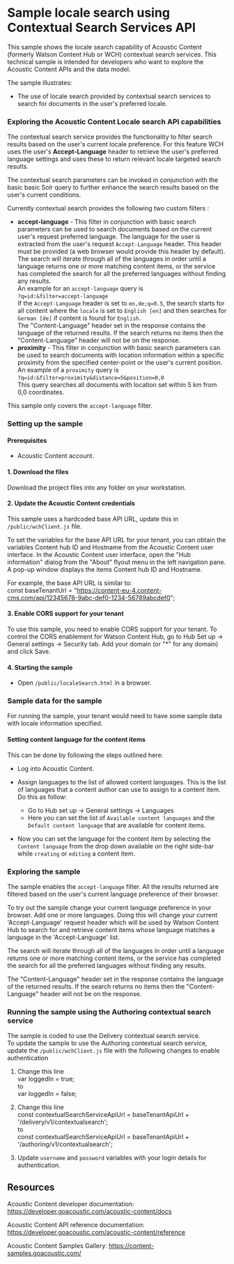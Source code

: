 # Sample locale search using Contextual Search Services API

This sample shows the locale search capability of Acoustic Content (formerly Watson Content Hub or WCH) contextual search services. This technical sample is intended for developers who want to explore the Acoustic Content APIs and the data model.  

The sample illustrates:  
- The use of locale search provided by contextual search services to search for documents in the user's preferred locale.

### Exploring the Acoustic Content Locale search API capabilities

The contextual search service provides the functionality to filter search results based on the user's current locale preference. For this feature WCH uses the user's **Accept-Language** header to retrieve the user's preferred language settings and uses these to return relevant locale targeted search results.  

The contextual search parameters can be invoked in conjunction with the basic basic Solr query to further enhance the search results based on the user's current conditions.  

Currently contextual search provides the following two custom filters :  
- **accept-language** - This filter in conjunction with basic search parameters can be used to search documents based on the current user's request preferred language.
The language for the user is extracted from the user's request `Accept-Language` header. This header must be provided (a web browser would provide this header by default).
The search will iterate through all of the languages in order until a language returns one or more matching content items, or the service has completed the search for all the preferred languages without finding any results.  
An example for an `accept-language` query is  
`?q=id:&filter=accept-language`  
If the `Accept-Language` header is set to `en,de;q=0.5`, the search starts for all content where the `locale` is set to `English [en]` and then searches for `German [de]` if content is found for `English`.  
The "Content-Language" header set in the response contains the language of the returned results. If the search returns no items then the "Content-Language" header will not be on the response.  
- **proximity** - This filter in conjunction with basic search parameters can be used to search documents with location information within a specific proximity from the specified center-point or the user's current position.  
An example of a `proximity` query is  
`?q=id:&filter=proximity&distance=5&position=0,0`  
This query searches all documents with location set within 5 km from 0,0 coordinates.  

This sample only covers the `accept-language` filter.

### Setting up the sample  

#### Prerequisites

- Acoustic Content account.  

#### 1. Download the files

Download the project files into any folder on your workstation.  

#### 2. Update the Acoustic Content credentials

This sample uses a hardcoded base API URL, update this in `/public/wchClient.js` file.    

To set the variables for the base API URL for your tenant, you can obtain the variables Content hub ID and Hostname from the Acoustic Content user interface.
In the Acoustic Content user interface, open the "Hub information" dialog from the "About" flyout menu in the left navigation pane. A pop-up window displays the items Content hub ID and Hostname.  

For example, the base API URL is similar to:  
const baseTenantUrl = "https://content-eu-4.content-cms.com/api/12345678-9abc-def0-1234-56789abcdef0";

#### 3. Enable CORS support for your tenant

To use this sample, you need to enable CORS support for your tenant. To control the CORS enablement for Watson Content Hub, go to Hub Set up -> General settings -> Security tab. Add your domain (or "*" for any domain) and click Save.

#### 4. Starting the sample

- Open `/public/localeSearch.html` in a browser.

### Sample data for the sample

For running the sample, your tenant would need to have some sample data with locale information specified.

#### Setting content language for the content items

This can be done by following the steps outlined here:  

- Log into Acoustic Content.  

- Assign languages to the list of allowed content languages. This is the list of languages that a content author can use to assign to a content item. Do this as follow:  
    - Go to Hub set up -> General settings -> Languages  
    - Here you can set the list of `Available content languages` and the `Default content language` that are available for content items.  

- Now you can set the language for the content item by selecting the `Content language` from the drop down available on the right side-bar while `creating` or `editing` a content item.

### Exploring the sample
The sample enables the `accept-language` filter. All the results returned are filtered based on the user's current language preference of their browser.  

To try out the sample change your current language preference in your browser. Add one or more languages. Doing this will change your current 'Accept-Language' request header which will be used by Watson Content Hub to search for and retrieve content items whose language matches a language in the 'Accept-Language' list.  

The search will iterate through all of the languages in order until a language returns one or more matching content items, or the service has completed the search for all the preferred languages without finding any results.  

The "Content-Language" header set in the response contains the language of the returned results. If the search returns no items then the "Content-Language" header will not be on the response.

### Running the sample using the Authoring contextual search service  
The sample is coded to use the Delivery contextual search service.  
To update the sample to use the Authoring contextual search service, update the `/public/wchClient.js` file with the following changes to enable authentication  
1. Change this line  
var loggedIn = true;  
to  
var loggedIn = false;  

2. Change this line  
const contextualSearchServiceApiUrl = baseTenantApiUrl + '/delivery/v1/contextualsearch';  
to  
const contextualSearchServiceApiUrl = baseTenantApiUrl + '/authoring/v1/contextualsearch';  

3. Update `username` and `password` variables with your login details  for authentication.

## Resources

Acoustic Content developer documentation: https://developer.goacoustic.com/acoustic-content/docs

Acoustic Content API reference documentation: https://developer.goacoustic.com/acoustic-content/reference

Acoustic Content Samples Gallery: https://content-samples.goacoustic.com/

